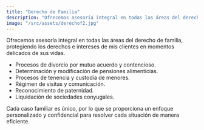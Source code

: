 ```yaml
---
title: "Derecho de Familia"
description: "Ofrecemos asesoría integral en todas las áreas del derecho de familia, protegiendo los derechos e intereses de mis clientes en momentos delicados de sus vidas."
image: "/src/assets/derechof2.jpg"
---
```


Ofrecemos asesoría integral en todas las áreas del derecho de familia, protegiendo los derechos e intereses de mis clientes en momentos delicados de sus vidas.

- Procesos de divorcio por mutuo acuerdo y contencioso.
- Determinación y modificación de pensiones alimenticias.
- Procesos de tenencia y custodia de menores.
- Régimen de visitas y comunicación.
- Reconocimiento de paternidad.
- Liquidación de sociedades conyugales.

Cada caso familiar es único, por lo que se proporciona un enfoque personalizado y confidencial para resolver cada situación de manera eficiente.
